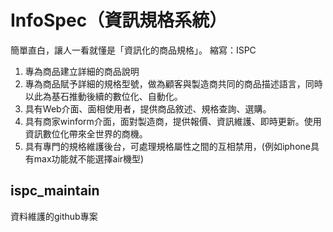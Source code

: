 # InfoSpec（資訊規格系統）
簡單直白，讓人一看就懂是「資訊化的商品規格」。
縮寫：ISPC

1. 專為商品建立詳細的商品說明
2. 專為商品賦予詳細的規格型號，做為顧客與製造商共同的商品描述語言，同時以此為基石推動後續的數位化、自動化。
3. 具有Web介面、面相使用者，提供商品敘述、規格查詢、選購。
4. 具有商家winform介面，面對製造商，提供報價、資訊維護、即時更新。使用資訊數位化帶來全世界的商機。
5. 具有專門的規格維護後台，可處理規格屬性之間的互相禁用，(例如iphone具有max功能就不能選擇air機型)

## ispc_maintain
資料維護的github專案
